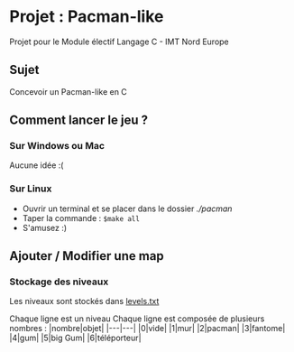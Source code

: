 # Projet : Pacman-like

Projet pour le Module électif Langage C - IMT Nord Europe

## Sujet

Concevoir un Pacman-like en C

## Comment lancer le jeu ?

### Sur Windows ou Mac

Aucune idée :(

### Sur Linux

- Ouvrir un terminal et se placer dans le dossier *./pacman*
- Taper la commande : ```$make all```
- S'amusez :)

## Ajouter / Modifier une map

### Stockage des niveaux

Les niveaux sont stockés dans [levels.txt](levels.txt)

Chaque ligne est un niveau
Chaque ligne est composée de plusieurs nombres :
|nombre|objet|
|---|---|
|0|vide|
|1|mur|
|2|pacman|
|3|fantome|
|4|gum|
|5|big Gum|
|6|téléporteur|

